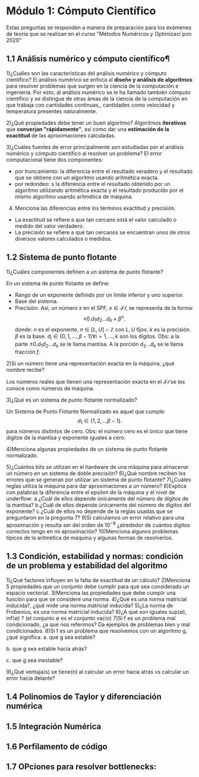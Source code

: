 # Módulo 1: Cómputo Científico

Estas preguntas se responden a manera de preparación para los exámenes de teoría que se realizan en el curso "Métodos Numéricos y Optimizaci´pon 2020"

## 1.1 Análisis numérico y cómputo científico¶

1)¿Cuáles son las características del análisis numérico y cómputo científico?
El análisis numérico se enfoca al **diseño y análisis de algoritmos** para resolver problemas que surgen en la ciencia de la computación e ingeniería. Por esto, al análisis numérico se le ha llamado también cómputo científico y se distingue de otras áreas de la ciencia de la computación en que trabaja con cantidades continuas,, cantidades como velocidad y temperatura presentes naturalmente.

2)¿Qué propiedades debe tener un buen algoritmo?
Algoritmos **iterativos** que **converjan "rápidamente"**, así como dar una **estimación de la exactitud** de las aproximaciones calculadas.

3)¿Cuáles fuentes de error principalmente son estudiadas por el análisis numérico y cómputo científico al resolver un problema?
El error computacional tiene dos componentes:
+ por truncamiento: la diferencia entre el resultado veradero y el resultado que se obtiene con un algoritmo usando aritmética exacta.
+ por redondeo: s la diferencia entre el resultado obtenido por un algoritmo utilizando aritmética exacta y el resultado producido por el mismo algoritmo usando aritmética de máquina.

4) Menciona las diferencias entre los términos exactitud y precisión.
+ La exactitud se refiere a que tan cercano está el valor calculado o medido del valor verdadero.
+ La precisión se refiere a qué tan cercanos se encuentran unos de otros diversos valores calculados o medidos.

## 1.2 Sistema de punto flotante

1)¿Cuáles componentes definen a un sistema de punto flotante?


En un sistema de punto flotante se define:
+ Rango de un exponente definido por un límite inferior y uno superior.
+ Base del sistema.
+ Precisión.
Así, un número $x$ en el SPF, $x \in \mathcal{F}\mathcal{l}$, se representa de la forma:
$$\pm 0.d_1d_2 \dots d_k \times \beta^n .$$
donde:
$n$ es el exponente, $n \in [L,U] \cap \mathbb{Z}$ con $L, U$ fijos.
$k$ es la precisión.
$\beta$ es la base.
$d_i \in \{0,1,\dots,\beta-1\} \forall i=1,\dots,k$ son los dígitos.
Obs: a la parte $\pm 0.d_1d_2 \dots d_k$ se le llama mantisa. A la porción $d_2 \dots d_k$ se le llama fracción $f$.

2)Si un número tiene una representación exacta en la máquina, ¿qué nombre recibe?

Los números reales que tienen una representación exacta en el $\mathcal{F}\mathcal{l}$ se les conoce como números de máquina.

3)¿Qué es un sistema de punto flotante normalizado?

Un Sistema de Punto Flotante Normalizado es aquel que cumple: $$d_1 \in \{1,2,\dots \beta -1\}.$$ para números distintos de cero.
Obs: el número cero es el único que tiene dígitos de la mantisa y exponente iguales a cero.

4)Menciona algunas propiedades de un sistema de punto flotante normalizado.

5)¿Cuántos bits se utilizan en el hardware de una máquina para almacenar un número en un sistema de doble precisión?
6)¿Qué nombre reciben los errores que se generan por utilizar un sistema de punto flotante?
7)¿Cuáles reglas utiliza la máquina para dar aproximaciones a un número?
8)Explica con palabras la diferencia entre el epsilon de la máquina y el nivel de underflow:
a.¿Cuál de ellos depende únicamente del número de dígitos de la mantisa?
b.¿Cuál de ellos depende únicamente del número de dígitos del exponente?
c.¿Cuál de ellos no depende de la reglas usadas que se preguntaron en la pregunta 7?
9)Si calculamos un error relativo para una aproximación y resulta ser del orden de $10^{-8}$ ¿alrededor de cuántos dígitos correctos tengo en mi aproximación?
10)Menciona algunos problemas típicos de la aritmética de máquina y algunas formas de resolverlos.

## 1.3 Condición, estabilidad y normas: condición de un problema y estabilidad del algoritmo

1)¿Qué factores influyen en la falta de exactitud de un cálculo?
2)Menciona $5$ propiedades que un conjunto debe cumplir para que sea considerado un espacio vectorial.
3)Menciona las propiedades que debe cumplir una función para que se considere una norma.
4)¿Qué es una norma matricial inducida?, ¿qué mide una norma matricial inducida?
5)¿La norma de Frobenius, es una norma matricial inducida?
6)¿A qué son iguales $\text{sup}(\emptyset)$, $\text{inf}(\emptyset)$ ? (el conjunto $\emptyset$ es el conjunto vacío)
7)Si f es un problema mal condicionado, ¿a qué nos referimos? Da ejemplos de problemas bien y mal condicionados.
8)Si f es un problema que resolvemos con un algoritmo g, ¿qué significa:
a. que g sea estable?

b. que g sea estable hacia atrás?

c. que g sea inestable?

9)¿Qué ventaja(s) se tiene(n) al calcular un error hacia atrás vs calcular un error hacia delante?

## 1.4 Polinomios de Taylor y diferenciación numérica

## 1.5 Integración Numérica

## 1.6 Perfilamento de código

## 1.7 OPciones para resolver bottlenecks:
